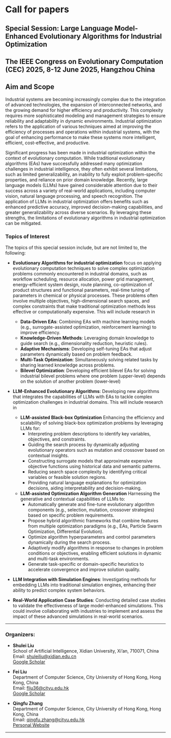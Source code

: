 # Call for papers

## Special Session: Large Language Model-Enhanced Evolutionary Algorithms for Industrial Optimization

## The IEEE Congress on Evolutionary Computation (CEC) 2025, 8-12 June 2025, Hangzhou China

## Aim and Scope

Industrial systems are becoming increasingly complex due to the integration of advanced technologies, the expansion of interconnected networks, and the growing demand for higher efficiency and productivity. This complexity requires more sophisticated modeling and management strategies to ensure reliability and adaptability in dynamic environments. Industrial optimization refers to the application of various techniques aimed at improving the efficiency of processes and operations within industrial systems, with the goal of enhancing performance to make these systems more intelligent, efficient, cost-effective, and productive.

Significant progress has been made in industrial optimization within the context of evolutionary computation. While traditional evolutionary algorithms (EAs) have successfully addressed many optimization challenges in industrial intelligence, they often exhibit several limitations, such as limited generalizability, an inability to fully exploit problem-specific properties, and reliance on prior domain knowledge. Recently, large language models (LLMs) have gained considerable attention due to their success across a variety of real-world applications, including computer vision, natural language processing, and speech recognition. The application of LLMs in industrial optimization offers benefits such as enhanced predictive accuracy, improved decision-making capabilities, and greater generalizability across diverse scenarios. By leveraging these strengths, the limitations of evolutionary algorithms in industrial optimization can be mitigated.

### Topics of Interest

The topics of this special session include, but are not limited to, the following:
- **Evolutionary Algorithms for industrial optimization** focus on applying evolutionary computation techniques to solve complex optimization problems commonly encountered in industrial domains, such as workflow scheduling, resource allocation, power grid management, energy-efficient system design, route planning, co-optimization of product structures and functional parameters, real-time tuning of parameters in chemical or physical processes. These problems often involve multiple objectives, high-dimensional search spaces, and complex constraints that make traditional optimization methods less effective or computationally expensive. This will include research in
  - **Data-Driven EAs**: Combining EAs with machine learning models (e.g., surrogate-assisted optimization, reinforcement learning) to improve efficiency.
  - **Knowledge-Driven Methods**: Leveraging domain knowledge to guide search (e.g., dimensionality reduction, heuristic rules).
  - **Adaptive Mechanisms**: Developing self-tuning EAs that adjust parameters dynamically based on problem feedback.
  - **Multi-Task Optimization**: Simultaneously solving related tasks by sharing learned knowledge across problems.
  - **Bilevel Optimization**: Developing efficient bilevel EAs for solving industrial bilevel problems where one problem (upper-level) depends on the solution of another problem (lower-level)
- **LLM-Enhanced Evolutionary Algorithms**: Developing new algorithms that integrates the capabilities of LLMs with EAs to tackle complex optimization challenges in industrial domains. This will include research in
  - **LLM-assisted Black-box Optimization** Enhancing the efficiency and scalability of solving black-box optimization problems by leveraging LLMs for:
    - Interpreting problem descriptions to identify key variables, objectives, and constraints.
    - Guiding the search process by dynamically adjusting evolutionary operators such as mutation and crossover based on contextual insights.
    - Constructing surrogate models that approximate expensive objective functions using historical data and semantic patterns.
    - Reducing search space complexity by identifying critical variables or feasible solution regions.
    - Providing natural language explanations for optimization decisions, aiding interpretability and decision-making.
  - **LLM-assisted Optimization Algorithm Generation** Harnessing the generative and contextual capabilities of LLMs to:
    - Automatically generate and fine-tune evolutionary algorithm components (e.g., selection, mutation, crossover strategies) based on specific problem requirements.
    - Propose hybrid algorithmic frameworks that combine features from multiple optimization paradigms (e.g., EAs, Particle Swarm Optimization, Differential Evolution).
    - Optimize algorithm hyperparameters and control parameters dynamically during the search process.
    - Adaptively modify algorithms in response to changes in problem conditions or objectives, enabling efficient solutions in dynamic and multi-task environments.
    - Generate task-specific or domain-specific heuristics to accelerate convergence and improve solution quality.

  
- **LLM Integration with Simulation Engines**: Investigating methods for embedding LLMs into traditional simulation engines, enhancing their ability to predict complex system behaviors.
- **Real-World Application Case Studies**: Conducting detailed case studies to validate the effectiveness of large model-enhanced simulations. This could involve collaborating with industries to implement and assess the impact of these advanced simulations in real-world scenarios.

---

### Organizers:

- **Shulei Liu**  
  School of Artificial Intelligence, Xidian University, Xi’an, 710071, China  
  Email: [shuleiliu@xidian.edu.cn](mailto:shuleiliu@xidian.edu.cn)  
  [Google Scholar](https://scholar.google.com/citations?user=UCmhmG4AAAAJ&hl=zh-CN)  

- **Fei Liu**  
  Department of Computer Science, City University of Hong Kong, Hong Kong, China  
  Email: [fliu36@cityu.edu.hk](mailto:fliu36@cityu.edu.hk)  
  [Google Scholar](https://scholar.google.com/citations?user=wS0G_qQAAAAJ&hl=en)  

- **Qingfu Zhang**  
  Department of Computer Science, City University of Hong Kong, Hong Kong, China  
  Email: [qingfu.zhang@cityu.edu.hk](mailto:qingfu.zhang@cityu.edu.hk)  
  [Personal Website](https://www.cs.cityu.edu.hk/~qzhan7/index.html)  

---
